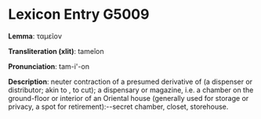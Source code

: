 # Lexicon Entry G5009

**Lemma**: ταμεῖον

**Transliteration (xlit)**: tameîon

**Pronunciation**: tam-i'-on

**Description**:
neuter contraction of a presumed derivative of  (a dispenser or distributor; akin to , to cut); a dispensary or magazine, i.e. a chamber on the ground-floor or interior of an Oriental house (generally used for storage or privacy, a spot for retirement):--secret chamber, closet, storehouse.
